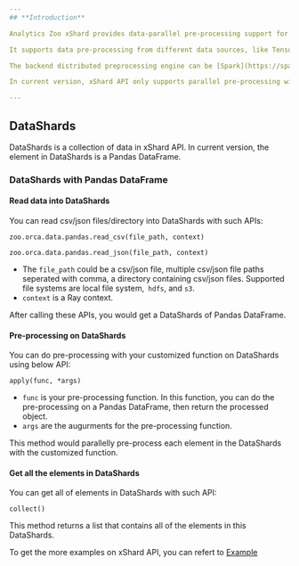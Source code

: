 ```yaml
---
## **Introduction**

Analytics Zoo xShard provides data-parallel pre-processing support for AI.

It supports data pre-processing from different data sources, like TensorFlow DataSet, PyTorch DataLoader, MXNet DataLoader, etc. and it supports different data format, like Pandas DataFrame, Numpy, Images, Parquet.

The backend distributed preprocessing engine can be [Spark](https://spark.apache.org/) or [Ray](https://github.com/ray-project/ray).

In current version, xShard API only supports parallel pre-processing with Pandas DataFrame on Ray.

---
```

## **DataShards**

DataShards is a collection of data in xShard API. In current version, the element in DataShards is a Pandas DataFrame.

### **DataShards with Pandas DataFrame**

#### **Read data into DataShards**

You can read csv/json files/directory into DataShards with such APIs:
```
zoo.orca.data.pandas.read_csv(file_path, context)

zoo.orca.data.pandas.read_json(file_path, context)
```
* The `file_path` could be a csv/json file, multiple csv/json file paths seperated with comma, a directory containing csv/json files. Supported file systems are local file system,` hdfs`, and `s3`.
* `context` is a Ray context.

After calling these APIs, you would get a DataShards of Pandas DataFrame.

#### **Pre-processing on DataShards**

You can do pre-processing with your customized function on DataShards using below API:
```
apply(func, *args)
```
* `func` is your pre-processing function. In this function, you can do the pre-processing on a Pandas DataFrame, then return the processed object. 
* `args` are the augurments for the pre-processing function.

This method would parallelly pre-process each element in the DataShards with the customized function.

#### **Get all the elements in DataShards**

You can get all of elements in DataShards with such API:
```
collect()
```
This method returns a list that contains all of the elements in this DataShards.

To get the more examples on xShard API, you can refert to [Example](https://github.com/intel-analytics/analytics-zoo/tree/master/pyzoo/zoo/examples/xshard)
